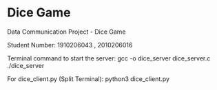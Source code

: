 # Dice Game
Data Communication Project - Dice Game 

Student Number: 1910206043 , 2010206016

Terminal command to start the server: gcc -o dice_server dice_server.c
./dice_server

For dice_client.py  (Split Terminal): python3 dice_client.py
